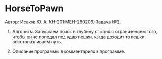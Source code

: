 # HorseToPawn
Автор: Исаков Ю. А. КН-201(МЕН-280206) 
Задача №2.

1) Алгоритм. Запускаем поиск в глубину от коня с ограничением того, чтобы он не поподал под удар пешки, когда доходит то пешки, восстанавливаем путь.

2) Описание программы в комментариях в программе.
